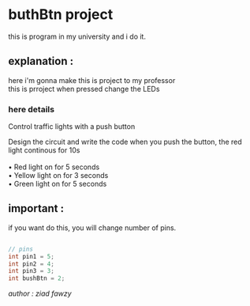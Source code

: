 # buthBtn project
this is program in my university and i do it.

## explanation :

here i'm gonna make this is project to my professor <br>
this is prroject when pressed change the LEDs

### here details

Control traffic lights with a push button<br>

Design the circuit and write the code when you push the button, the red light continous  for 10s
<br>
<br>
• Red light  on for 5 seconds<br>
•	Yellow light on for 3 seconds<br>
•	Green light on for 5 seconds<br>

## important :

if you want do this, you will change number of pins.

```c++

// pins
int pin1 = 5;
int pin2 = 4;
int pin3 = 3;
int bushBtn = 2;

```

<i>author : ziad fawzy</i>
